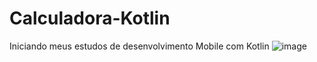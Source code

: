 # Calculadora-Kotlin
Iniciando meus estudos de desenvolvimento Mobile com Kotlin
![image](https://github.com/JoseMarson/Calculadora-Kotlin/assets/129781105/2bade9b0-2604-47e1-b67b-21e65c4e3146)


